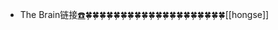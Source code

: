 - The Brain链接[☎️](brain://api.thebrain.com/g7PXu0IyM0ucARb24SvxiA/RT0RElSJPU2KsTZK_94_4w/%E6%9D%AD%E5%B7%9E)🍀🍀🍀🍀🍀🍀🍀🍀🍀🍀🍀🍀🍀🍀🍀🍀🍀🍀🍀🍀[[hongse]]
